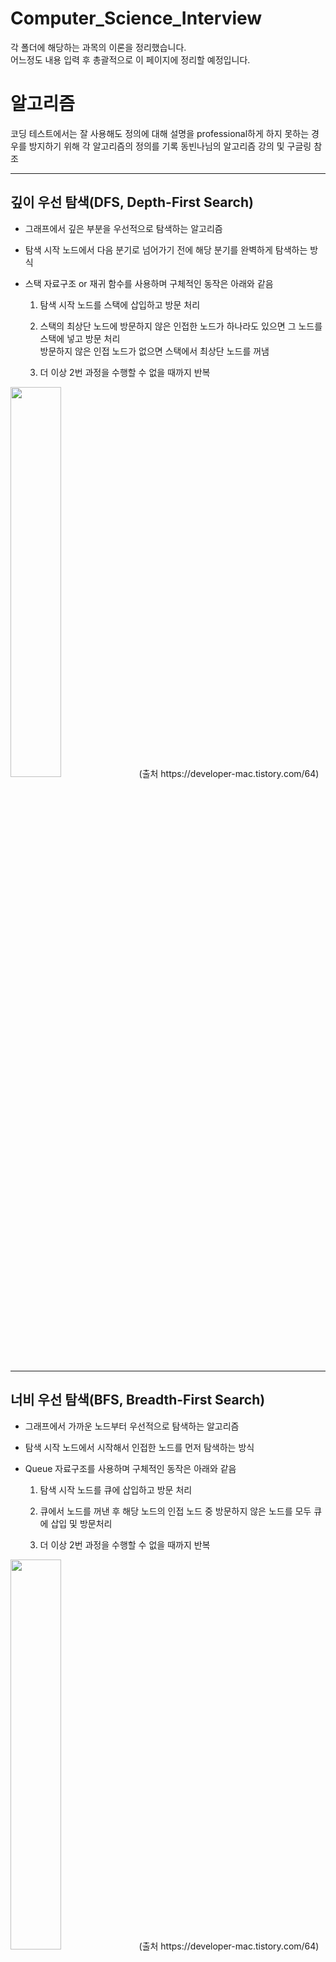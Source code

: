 # Computer_Science_Interview
각 폴더에 해당하는 과목의 이론을 정리했습니다.   
어느정도 내용 입력 후 총괄적으로 이 페이지에 정리할 예정입니다.


# 알고리즘
코딩 테스트에서는 잘 사용해도 정의에 대해 설명을 professional하게 하지 못하는 경우를 방지하기 위해 각 알고리즘의 정의를 기록
동빈나님의 알고리즘 강의 및 구글링 참조

---
## 깊이 우선 탐색(DFS, Depth-First Search)

- 그래프에서 깊은 부분을 우선적으로 탐색하는 알고리즘

- 탐색 시작 노드에서 다음 분기로 넘어가기 전에 해당 분기를 완벽하게 탐색하는 방식

- 스택 자료구조 or 재귀 함수를 사용하며 구체적인 동작은 아래와 같음
  
  1. 탐색 시작 노드를 스택에 삽입하고 방문 처리
  
  2. 스택의 최상단 노드에 방문하지 않은 인접한 노드가 하나라도 있으면 그 노드를 스택에 넣고 방문 처리   
     방문하지 않은 인접 노드가 없으면 스택에서 최상단 노드를 꺼냄
  
  3. 더 이상 2번 과정을 수행할 수 없을 때까지 반복

<img src="https://user-images.githubusercontent.com/101415950/194974462-2c650675-1607-4f56-bdb4-9bc5c61b5d45.gif" width="40%" height="40%">
(출처 https://developer-mac.tistory.com/64)

---
## 너비 우선 탐색(BFS, Breadth-First Search)

- 그래프에서 가까운 노드부터 우선적으로 탐색하는 알고리즘

- 탐색 시작 노드에서 시작해서 인접한 노드를 먼저 탐색하는 방식

- Queue 자료구조를 사용하며 구체적인 동작은 아래와 같음
  
  1. 탐색 시작 노드를 큐에 삽입하고 방문 처리
  
  2. 큐에서 노드를 꺼낸 후 해당 노드의 인접 노드 중 방문하지 않은 노드를 모두 큐에 삽입 및 방문처리
  
  3. 더 이상 2번 과정을 수행할 수 없을 때까지 반복

<img src="https://user-images.githubusercontent.com/101415950/194974879-88205f00-14a0-41f0-9219-3f7fad0a6358.gif" width="40%" height="40%">
(출처 https://developer-mac.tistory.com/64)

---
## 다익스트라 알고리즘(Dijkstra)

- 특정한 노드에서 출발하여 모든 노드로 가는 최단 경로를 계산하는 알고리즘

- 음의 간선이 없을 때 동작

- 그리디 알고리즘에 속함

- 최단경로 계산 시 현재 노드에서부터 다른 노드 각각에 대한 최단 거리를 1차원 리스트에 저장하여 갱신

- 노드와 간선 수가 많을 때 다익스트라, 노드의 개수가 적을 때는 플로이드 워셜 알고리즘이 효과적

- 힙 자료구조 사용 시 시간복잡도 O(ElogV) (E : 최대 간선의 갯수, V : 노드의 갯수)
  
  1. 출발 노드 선택 후 최단 거리 테이블 출발 노드를 제외한 모든 값을 무한으로 초기화
  
  2. 방문하지 않은 노드 중 최단 거리 테이블 내 최단 거리에 있는 노드 선택
 
  3. 선택한 노드를 거쳐 다른 노드로 가는 거리 각각 계산
  
  4. 최단 거리 테이블 내 노드별 거리가 계산한 값보다 클 경우 계산한 값으로 갱신

  5. 2번~4번 과정 불가능할 때까지 반복

<img src="https://user-images.githubusercontent.com/101415950/196177010-28225a74-b08d-42e3-8d05-9e8581d9163e.png" width="80%" height="80%">

(출처 https://www.youtube.com/watch?v=F-tkqjUiik0&list=PLVsNizTWUw7H9_of5YCB0FmsSc-K44y81&index=30)

---
## 플로이드 워셜 알고리즘(Floyd-Warshall)

- 모든 노드에서 다른 모든 노드로 가는 최단 경로를 계산하는 알고리즘

- 다이나믹 프로그래밍 유형에 속함

- 최단경로 계산 시 최단 거리를 2차원 리스트에 저장하여 갱신

- 노드와 간선 수가 많을 때 다익스트라, 노드의 개수가 적을 때는 플로이드 워셜 알고리즘이 효과적

- 각 단계마다 특정한 노드 k를 거쳐 가는 경우 확인
  
  1. 최단 거리 2차원 테이블 초기화
  
  2. 1번 노드를 거쳐가는 경우를 고려하여 테이블 갱신 ~ n번 노드를 거쳐가는 경우를 고려한 테이블 갱신

<img src="https://user-images.githubusercontent.com/101415950/196182624-c03cc0c8-cb02-45ca-8bd3-56bfad61abaf.png" width="80%" height="80%">

(출처 https://www.youtube.com/watch?v=hw-SvAR3Zqg&list=PLVsNizTWUw7H9_of5YCB0FmsSc-K44y81&index=31)

---
## 유니온 파인드(Union-Find)


- 두 노드가 같은 그래프에 속하는지 판별하는 알고리즘

- 서로소 집합, 상호 베타적 집합(Disjoint_Set)으로도 불림

- 루트 노드를 찾는 Find 연산과 노드를 합치는 Union 연산(두 노드의 루트 노드를 비교하여 한쪽으로 합침)으로 구성

[Example]   
<img src="https://user-images.githubusercontent.com/101415950/196175786-def50ef9-1305-4077-b8ec-773fffefb99e.png" width="80%" height="80%">
<img src="https://user-images.githubusercontent.com/101415950/196175860-e682fef2-915e-4aea-b307-c1d56de620ed.png" width="80%" height="80%">
(출처 https://ip99202.github.io/posts/%EC%9C%A0%EB%8B%88%EC%98%A8-%ED%8C%8C%EC%9D%B8%EB%93%9C(Union-Find)/)
